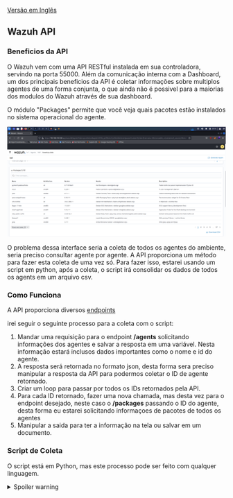[Versão em Inglês](https://eugenio-chaves.github.io/blog/2022/)

## Wazuh API

### Beneficios da API

O Wazuh vem com uma API RESTful instalada em sua controladora, servindo na porta 55000. Além da comunicação interna com a Dashboard, um dos principais beneficios da API é coletar informações sobre multiplos agentes de uma forma conjunta, o que ainda não é possivel para a maiorias dos modulos do Wazuh através de sua dashboard.

O módulo "Packages" permite que você veja quais pacotes estão instalados no sistema operacional do agente.

![](/docs/assets/images/PacotesInterface.png)

O problema dessa interface seria a coleta de todos os agentes do ambiente, seria preciso consultar agente por agente. A API proporciona um método para fazer esta coleta de uma vez só. Para fazer isso, estarei usando um script em python, após a coleta, o script irá consolidar os dados de todos os agents em um arquivo csv.


### Como Funciona

A API proporciona diversos [endpoints](https://documentation.wazuh.com/current/user-manual/api/reference.html)

irei seguir o seguinte processo para a coleta com o script:

1. Mandar uma requisição para o endpoint **/agents** solicitando informações dos agentes e salvar a resposta em uma variável. Nesta informação estará inclusos dados importantes como o nome e id do agente.
2. A resposta será retornada no formato json, desta forma sera preciso manipular a resposta da API para podermos coletar o ID de agente retornado.
3. Criar um loop para passar por todos os IDs retornados pela API.
4. Para cada ID retornado, fazer uma nova chamada, mas desta vez para o endpoint desejado, neste caso o **/packages** passando o ID do agente, desta forma eu estarei solicitando informaçoes de pacotes de todos os agentes
5. Manipular a saida para ter a informação na tela ou salvar em um documento.


### Script de Coleta

O script está em Python, mas este processo pode ser feito com qualquer linguagem.

<details>
<summary>Spoiler warning</summary>
    
```python
#!/usr/bin/env python3
import json
from base64 import b64encode
from os.path import join
import csv
import requests  #pip3 install requests caso não tenha esta lib instalada
import urllib3


# Configuração da Manager do Wazuh
protocol = 'https'
host = '192.168.100.38'
port = '55000'
user = '' #usuário API
password = '' # senha API
output_filename = 'packages.csv'

# Variáveis
base_url = f'{protocol}://{host}:{port}'
login_url = f'{base_url}/security/user/authenticate'
basic_auth = f'{user}:{password}'.encode()
headers = {'Authorization': f'Basic {b64encode(basic_auth).decode()}'}

# Desabilitar avisos de conexão https insegura (para casos de certificados auto-assinados)
urllib3.disable_warnings(urllib3.exceptions.InsecureRequestWarning)


# Fazer chamadas para os endpoints
def get_response(url, headers, verify=False):
    """Get API result"""
    request_result = requests.get(url, headers=headers, verify=verify)

    if request_result.status_code == 200:
        return json.loads(request_result.content.decode())
    else:
        raise Exception(f'Erro durante a requisição: {request_result.json()}')

# Gerar o documento csv
def write_csv(data):
    try:
        with open(join(output_filename), 'w', encoding="utf-8", newline='') as outfile:
            #Declarar cabeçalhos de csv
            writer = csv.DictWriter(outfile, fieldnames=['agent_name', 'scan_time', 'version','vendor','format','name','architecture','section','description','install_time','size'])
            writer.writeheader()
            for row in data:
                writer.writerow(row)
        print(f'\nReporte criado "{join(output_filename)}".')
    except Exception as e:
        print(f'Seguinte erro encontrado na criação do csv {join(output_filename)}: {e}. ')
        response = input('Deseja printar o reporte? [y/n]: ')
        if response == 'y':
            print(data)
            pass
        else:
            print('Saindo...')


def main():
    result = [] #salvar dados coletados da API
    headers['Authorization'] = f'Bearer {get_response(login_url, headers)["data"]["token"]}'

    # Request
    agents = get_response(base_url + '/agents?wait_for_complete=true&select=name&select=status&limit=100000', headers)
    if agents['data']['total_affected_items'] == 0:
        print(f'Nenhum agente encontrado: \n{agents}')
        exit(0)

    #Loop em todos os agentes
    for agent_data in agents['data']['affected_items']:
        if agent_data['status'] == 'never_connected':
            print(f'Agente "{agent_data["name"]}" esta com o status "never_connected" não sendo possível coletar seus pacotes.'
                  f'Skipping...')
            continue

        #Realizar a chamada no endpoint packages
        try:
            packages = get_response(
                base_url + f'/syscollector/{agent_data["id"]}/packages?limit=100000',
                headers
            )
        except Exception:
            print(f'Não foi possível coletar informações do agente {agent_data["name"]} ({agent_data["id"]}). '
                f'Skipping...')
            continue

        for package in packages['data']['affected_items']:
            if agent_data['status'] == 'never_connected':
                print(f'Agente "{agent_data["name"]} esta com o status "never_connected" não sendo possível coletar informações de seus pacotes')
                continue
   
            try:
                result.extend([{'agent_name': agent_data.get('name', 'unknown'),
                                'scan_time': package['scan'].get('time', 'unknown'),
                                'version': package.get('version', 'unknown'),
                                'vendor': package.get('vendor', 'unknown'),
                                'format': package.get('format', 'unknown'),
                                'name': package.get('name', 'unknown'),
                                'architecture': package.get('architecture', 'unknown'),
                                'section': package.get('section', 'unknown'),
                                'description': package.get('description', 'unknown'),
                                'install_time': package.get('install_time', 'unknown'),
                                'size': package.get('size', 'unknown')}                        
                            for package in packages['data']['affected_items']])
            except Exception as e:
                    print(f'Erro encontrado durante o parsing do agente "{agent_data["name"]}": {e}. Skipping...')
    else:
        pass
    write_csv(result)

if __name__ == '__main__':
    main()
```
  

### Conclusão

Como falei acima, esse mesmo método pode ser repetido para varios endpoints da API, é muito util para coletar o de vulnerabilidades também.

[Top](https://eugenio-chaves.github.io/blog/2022/wazuh-api-packages)
```